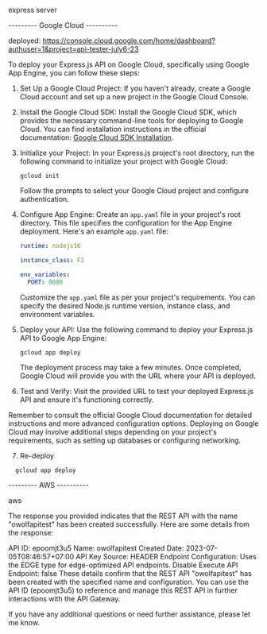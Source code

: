 express server

--------- Google Cloud ----------

deployed:
https://console.cloud.google.com/home/dashboard?authuser=1&project=api-tester-july6-23

To deploy your Express.js API on Google Cloud, specifically using Google App Engine, you can follow these steps:

1. Set Up a Google Cloud Project:
   If you haven't already, create a Google Cloud account and set up a new project in the Google Cloud Console.

2. Install the Google Cloud SDK:
   Install the Google Cloud SDK, which provides the necessary command-line tools for deploying to Google Cloud. You can find installation instructions in the official documentation: [Google Cloud SDK Installation](https://cloud.google.com/sdk/docs/install).

3. Initialize your Project:
   In your Express.js project's root directory, run the following command to initialize your project with Google Cloud:

   ```
   gcloud init
   ```

   Follow the prompts to select your Google Cloud project and configure authentication.

4. Configure App Engine:
   Create an `app.yaml` file in your project's root directory. This file specifies the configuration for the App Engine deployment. Here's an example `app.yaml` file:

   ```yaml
   runtime: nodejs16

   instance_class: F2

   env_variables:
     PORT: 8080
   ```

   Customize the `app.yaml` file as per your project's requirements. You can specify the desired Node.js runtime version, instance class, and environment variables.

5. Deploy your API:
   Use the following command to deploy your Express.js API to Google App Engine:

   ```
   gcloud app deploy
   ```

   The deployment process may take a few minutes. Once completed, Google Cloud will provide you with the URL where your API is deployed.

6. Test and Verify:
   Visit the provided URL to test your deployed Express.js API and ensure it's functioning correctly.

Remember to consult the official Google Cloud documentation for detailed instructions and more advanced configuration options. Deploying on Google Cloud may involve additional steps depending on your project's requirements, such as setting up databases or configuring networking.

7. Re-deploy

```
  gcloud app deploy
```

--------- AWS ----------

aws

The response you provided indicates that the REST API with the name "owolfapitest" has been created successfully. Here are some details from the response:

API ID: epoomjt3u5
Name: owolfapitest
Created Date: 2023-07-05T08:46:57+07:00
API Key Source: HEADER
Endpoint Configuration: Uses the EDGE type for edge-optimized API endpoints.
Disable Execute API Endpoint: false
These details confirm that the REST API "owolfapitest" has been created with the specified name and configuration. You can use the API ID (epoomjt3u5) to reference and manage this REST API in further interactions with the API Gateway.

If you have any additional questions or need further assistance, please let me know.

